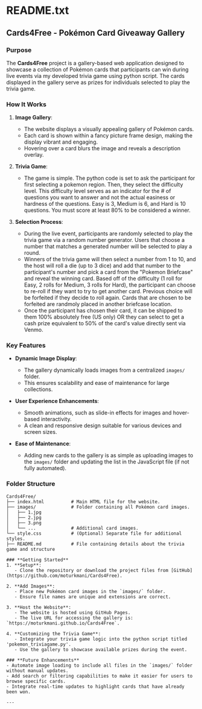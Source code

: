 # README.txt

## **Cards4Free - Pokémon Card Giveaway Gallery**

### **Purpose**
The **Cards4Free** project is a gallery-based web application designed to showcase a collection of Pokémon cards that participants can win during live events via my developed trivia game using python script. The cards displayed in the gallery serve as prizes for individuals selected to play the trivia game. 

### **How It Works**
1. **Image Gallery**:
   - The website displays a visually appealing gallery of Pokémon cards.
   - Each card is shown within a fancy picture frame design, making the display vibrant and engaging.
   - Hovering over a card blurs the image and reveals a description overlay.
     
2. **Trivia Game**:
   - The game is simple. The python code is set to ask the participant for first selecting a pokemon region. Then, they select the difficulty level. This difficulty level serves as an indicator for the # of questions you      want to answer and not the actual easiness or hardness of the questions. Easy is 3, Medium is 6, and Hard is 10 questions. You must score at least 80% to be considered a winner.

3. **Selection Process**:
   - During the live event, participants are randomly selected to play the trivia game via a random number generator. Users that choose a number that matches a generated number will be selected to play a round.
   - Winners of the trivia game will then select a number from 1 to 10, and the host will roll a die (up to 3 dice) and add that number to the participant's number and pick a card from the "Pokemon Briefcase" and reveal       the winning card. Based off of the difficulty (1 roll for Easy, 2 rolls for Medium, 3 rolls for Hard), the participant can choose to re-roll if they want to try to get another card. Previous choice will be forfeited      if they decide to roll again. Cards that are chosen to be forfeited are randmoly placed in another briefcase location.
   - Once the participant has chosen their card, it can be shipped to them 100% absolutely free (US only) OR they can select to get a cash prize equivalent to 50% of the card's value directly sent via Venmo. 

### **Key Features**
- **Dynamic Image Display**:
  - The gallery dynamically loads images from a centralized `images/` folder.
  - This ensures scalability and ease of maintenance for large collections.
  
- **User Experience Enhancements**:
  - Smooth animations, such as slide-in effects for images and hover-based interactivity.
  - A clean and responsive design suitable for various devices and screen sizes.

- **Ease of Maintenance**:
  - Adding new cards to the gallery is as simple as uploading images to the `images/` folder and updating the list in the JavaScript file (if not fully automated).

### **Folder Structure**
```
Cards4Free/
├── index.html          # Main HTML file for the website.
├── images/             # Folder containing all Pokémon card images.
│   ├── 1.jpg
│   ├── 2.jpg
│   ├── 3.png
│   └── ...             # Additional card images.
└── style.css           # (Optional) Separate file for additional styles.
├── README.md           # File containing details about the trivia game and structure

### **Getting Started**
1. **Setup**:
   - Clone the repository or download the project files from [GitHub](https://github.com/moturkmani/Cards4Free).

2. **Add Images**:
   - Place new Pokémon card images in the `images/` folder.
   - Ensure file names are unique and extensions are correct.

3. **Host the Website**:
   - The website is hosted using GitHub Pages.
   - The live URL for accessing the gallery is: `https://moturkmani.github.io/Cards4Free`.

4. **Customizing the Trivia Game**:
   - Integrate your trivia game logic into the python script titled 'pokemon_triviagame.py'.
   - Use the gallery to showcase available prizes during the event.

### **Future Enhancements**
- Automate image loading to include all files in the `images/` folder without manual updates.
- Add search or filtering capabilities to make it easier for users to browse specific cards.
- Integrate real-time updates to highlight cards that have already been won.

---
